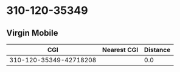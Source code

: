 # 310-120-35349
## Virgin Mobile


| CGI | Nearest CGI | Distance |
|-----|-------------|----------|
| 310-120-35349-42718208 |  | 0.0 |
